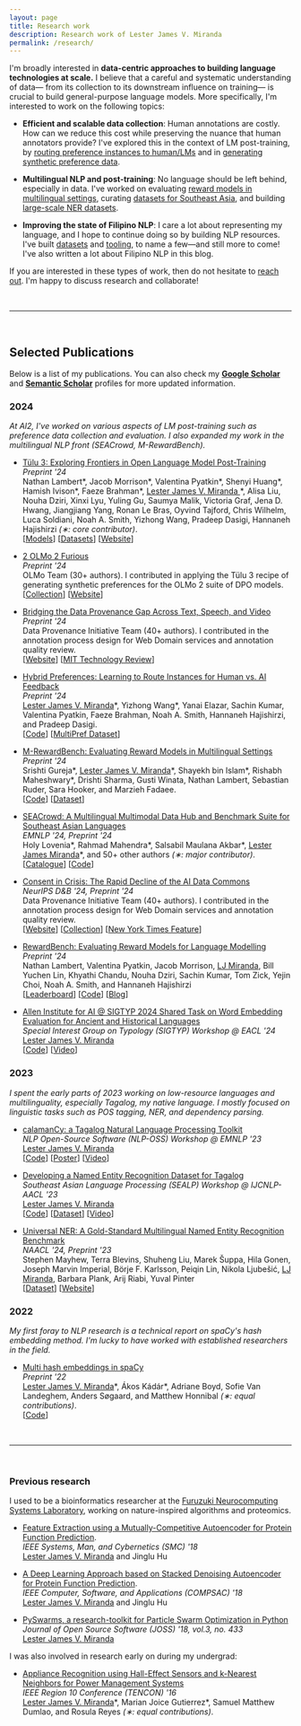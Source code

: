```yaml
---
layout: page
title: Research work
description: Research work of Lester James V. Miranda
permalink: /research/
---
```


<!-- 【[🎓 Google Scholar](https://scholar.google.co.jp/citations?user=2RtnNKEAAAAJ&hl=en)】
【[📚 Semantic Scholar](https://www.semanticscholar.org/author/Lester-James-Validad-Miranda/13614871)】 -->

I'm broadly interested in **data-centric approaches to building language technologies at scale.**
I believe that a careful and systematic understanding of data&mdash; from its collection to its downstream influence on training&mdash; is crucial to build general-purpose language models.
More specifically, I'm interested to work on the following topics:

- **Efficient and scalable data collection**:
  Human annotations are costly. How can we reduce this cost while preserving the nuance that human annotators provide? I've explored this in the context of LM post-training, by [routing preference instances to human/LMs](https://arxiv.org/abs/2410.19133) and in [generating synthetic preference data](https://arxiv.org/abs/2411.15124).

- **Multilingual NLP and post-training**:
  No language should be left behind, especially in data.
  I've worked on evaluating [reward models in multilingual settings](https://arxiv.org/abs/2410.15522), curating [datasets for Southeast Asia](https://arxiv.org/abs/2406.10118), and building [large-scale NER datasets](https://arxiv.org/abs/2311.09122).

- **Improving the state of Filipino NLP**:
  I care a lot about representing my language, and I hope to continue doing so by building NLP resources.
  I've built [datasets](https://aclanthology.org/2023.sealp-1.2/) and [tooling](https://aclanthology.org/2023.nlposs-1.1/), to name a few&mdash;and still more to come! I've also written a lot about Filipino NLP in this blog.

If you are interested in these types of work, then do not hesitate to [reach out](mailto:ljvmiranda@gmail.com).
I'm happy to discuss research and collaborate!

&nbsp;

---

&nbsp;

## Selected Publications


Below is a list of my publications.
You can also check my [**Google
Scholar**](https://scholar.google.co.jp/citations?user=2RtnNKEAAAAJ&hl=en) and
[**Semantic
Scholar**](https://www.semanticscholar.org/author/Lester-James-V.-Miranda/13614871)
profiles for more updated information.


### 2024

_At AI2, I've worked on various aspects of LM post-training such as preference data collection and evaluation. I also expanded my work in the multilingual NLP front (SEACrowd, M-RewardBench)._

- [T&uuml;lu 3: Exploring Frontiers in Open Language Model Post-Training](https://arxiv.org/abs/2411.15124)
  <br>_Preprint '24_
  <br>Nathan Lambert\*, Jacob Morrison\*, Valentina Pyatkin\*, Shenyi Huang\*, Hamish Ivison\*, Faeze Brahman\*, <u>Lester James V. Miranda </u>\*, Alisa Liu, Nouha Dziri, Xinxi Lyu, Yuling Gu, Saumya Malik, Victoria Graf, Jena D. Hwang, Jiangjiang Yang, Ronan Le Bras, Oyvind Tajford, Chris Wilhelm, Luca Soldiani, Noah A. Smith, Yizhong Wang, Pradeep Dasigi, Hannaneh Hajishirzi _(&lowast;: core contributor)_.
  <br>[[Models](https://huggingface.co/collections/allenai/tulu-3-models-673b8e0dc3512e30e7dc54f5)] [[Datasets](https://huggingface.co/collections/allenai/tulu-3-datasets-673b8df14442393f7213f372)] [[Website](https://allenai.org/tulu)]

- [2 OLMo 2 Furious](https://arxiv.org/abs/2501.00656)
  <br>_Preprint '24_
  <br>OLMo Team (30+ authors). I contributed in applying the T&uuml;lu 3 recipe of generating synthetic preferences for the OLMo 2 suite of DPO models.
  <br>[[Collection](https://huggingface.co/collections/allenai/olmo-2-674117b93ab84e98afc72edc)] [[Website](https://allenai.org/blog/olmo2)]

- [Bridging the Data Provenance Gap Across Text, Speech, and Video](https://www.dataprovenance.org/Multimodal_Data_Provenance.pdf)
  <br>_Preprint '24_
  <br>Data Provenance Initiative Team (40+ authors). I contributed in the annotation process design for Web Domain services and annotation quality review.
  <br>[[Website](https://www.dataprovenance.org/)] [[MIT Technology Review](https://www.technologyreview.com/2024/12/18/1108796/this-is-where-the-data-to-build-ai-comes-from/)]

- [Hybrid Preferences: Learning to Route Instances for Human vs. AI Feedback](https://arxiv.org/abs/2410.19133)
  <br>_Preprint '24_
  <br><u>Lester James V. Miranda</u>\*, Yizhong Wang\*, Yanai Elazar, Sachin Kumar, Valentina Pyatkin, Faeze Brahman, Noah A. Smith, Hannaneh Hajishirzi, and Pradeep Dasigi.
  <br>[[Code](https://github.com/allenai/hybrid-preferences)] [[MultiPref Dataset](https://huggingface.co/datasets/allenai/multipref)]

- [M-RewardBench: Evaluating Reward Models in Multilingual Settings](https://arxiv.org/abs/2410.15522)
  <br>_Preprint '24_
  <br>Srishti Gureja\*, <u>Lester James V. Miranda</u>\*, Shayekh bin Islam\*, Rishabh Maheshwary\*, Drishti Sharma, Gusti Winata, Nathan Lambert, Sebastian Ruder, Sara Hooker, and Marzieh Fadaee.
  <br>[[Code](https://github.com/for-ai/aya_rm_multilingual)] [[Dataset](https://huggingface.co/collections/C4AI-Community/multilingual-rewardbench-66dcbf2bfc68bfbb93feebd7)]

- [SEACrowd: A Multilingual Multimodal Data Hub and Benchmark Suite for Southeast Asian Languages](https://aclanthology.org/2024.emnlp-main.296/)
  <br>_EMNLP '24, Preprint '24_
  <br>Holy Lovenia\*, Rahmad Mahendra\*, Salsabil Maulana Akbar\*, <u>Lester James Miranda</u>\*, and 50+ other authors _(&lowast;: major contributor)_.
  <br>[[Catalogue](https://seacrowd.github.io/seacrowd-catalogue)] [[Code](https://github.com/SEACrowd/seacrowd-datahub)]

- [Consent in Crisis: The Rapid Decline of the AI Data Commons](https://arxiv.org/abs/2407.14933)
  <br>_NeurIPS D&B '24, Preprint '24_
  <br>Data Provenance Initiative Team (40+ authors). I contributed in the annotation process design for Web Domain services and annotation quality review.
  <br>[[Website](https://www.dataprovenance.org/)] [[Collection](https://github.com/Data-Provenance-Initiative/Data-Provenance-Collection)] [[New York Times Feature](https://www.nytimes.com/2024/07/19/technology/ai-data-restrictions.html)]

- [RewardBench: Evaluating Reward Models for Language Modelling](https://arxiv.org/abs/2403.13787)
  <br>_Preprint '24_
  <br> Nathan Lambert, Valentina Pyatkin, Jacob Morrison, <u>LJ Miranda</u>, Bill Yuchen Lin, Khyathi Chandu, Nouha Dziri, Sachin Kumar, Tom Zick, Yejin Choi, Noah A. Smith, and Hannaneh Hajishirzi <br> [[Leaderboard](https://huggingface.co/spaces/allenai/reward-bench)] [[Code](https://github.com/allenai/reward-bench)] [[Blog](https://blog.allenai.org/rewardbench-the-first-benchmark-leaderboard-for-reward-models-used-in-rlhf-1d4d7d04a90b)]

- [Allen Institute for AI @ SIGTYP 2024 Shared Task on Word Embedding Evaluation for Ancient and Historical Languages](https://aclanthology.org/2024.sigtyp-1.18/)
  <br>_Special Interest Group on Typology (SIGTYP) Workshop @ EACL '24_
  <br><u>Lester James V. Miranda</u> <br> [[Code](https://github.com/ljvmiranda921/LiBERTus)] [[Video](https://www.youtube.com/watch?v=rjOw_G-Rv9I)]

### 2023

_I spent the early parts of 2023 working on low-resource languages and multilinguality, especially Tagalog, my native language. I mostly focused on linguistic tasks such as POS tagging, NER, and dependency parsing._

- [calamanCy: a Tagalog Natural Language Processing Toolkit](https://aclanthology.org/2023.nlposs-1.1/)
  <br>_NLP Open-Source Software (NLP-OSS) Workshop @ EMNLP '23_
  <br> <u>Lester James V. Miranda</u>
  <br> [[Code](https://github.com/ljvmiranda921/calamanCy)] [[Poster](/assets/png/calamancy/poster.png)] [[Video](https://youtu.be/2fbzs1KbFTQ?si=_vKEY11Z1Jzuaxeu)]

- [Developing a Named Entity Recognition Dataset for Tagalog](https://aclanthology.org/2023.sealp-1.2/)
  <br>_Southeast Asian Language Processing (SEALP) Workshop @ IJCNLP-AACL '23_
  <br> <u>Lester James V. Miranda</u>
  <br> [[Code](https://github.com/ljvmiranda921/calamanCy/tree/master/reports/aacl2023/benchmark)] [[Dataset](https://huggingface.co/datasets/ljvmiranda921/tlunified-ner)] [[Video](https://www.youtube.com/watch?v=WAJ8IEIHuiM)]

- [Universal NER: A Gold-Standard Multilingual Named Entity Recognition Benchmark](https://aclanthology.org/2024.naacl-long.243/)
  <br>_NAACL '24, Preprint '23_
  <br>Stephen Mayhew, Terra Blevins, Shuheng Liu, Marek &Scaron;uppa, Hila Gonen, Joseph Marvin Imperial, B&ouml;rje F. Karlsson, Peiqin Lin, Nikola Ljube&scaron;ic&#769;, <u>LJ Miranda</u>, Barbara Plank, Arij Riabi, Yuval Pinter
  <br> [[Dataset](https://dataverse.harvard.edu/dataset.xhtml?persistentId=doi:10.7910/DVN/GQ8HDL)] [[Website](https://www.universalner.org/)]

### 2022

_My first foray to NLP research is a technical report on spaCy's hash embedding method. I'm lucky to have worked with established researchers in the field._

- [Multi hash embeddings in spaCy](https://arxiv.org/abs/2212.09255)
  <br>_Preprint '22_
  <br> <u>Lester James V. Miranda</u>\*, &Aacute;kos K&aacute;d&aacute;r\*, Adriane Boyd, Sofie Van Landeghem, Anders S&oslash;gaard, and Matthew Honnibal _(&lowast;: equal contributions)_.
  <br> [[Code](https://github.com/explosion/projects/tree/v3/benchmarks/ner_embeddings)]

<!--
- [Expulsion from Eden: the saga of the Calauit Safari Island Park](https://www.dropbox.com/s/j36m11rvhbl963e/apeiron2016expulsion.pdf?dl=0) <br> Lester James V. Miranda, “Expulsion from Eden: the saga of the Calauit Safari Island Park,” _APEIRON Student Journal of Philosophy_, no. 8, pp. 201–219, 2016. ISBN: 1533659788.
-->

&nbsp;

---

&nbsp;

### Previous research

I used to be a bioinformatics researcher at the [Furuzuki Neurocomputing Systems Laboratory](https://www.waseda.jp/sem-hflab/nclab/index.html), working on nature-inspired algorithms and proteomics.

- [Feature Extraction using a Mutually-Competitive Autoencoder for Protein Function Prediction](https://ieeexplore.ieee.org/document/8616230).
  <br>_IEEE Systems, Man, and Cybernetics (SMC) '18_
  <br><u>Lester James V. Miranda</u> and Jinglu Hu

- [A Deep Learning Approach based on Stacked Denoising Autoencoder for Protein Function Prediction](https://ieeexplore.ieee.org/document/8377699).
  <br>_IEEE Computer, Software, and Applications (COMPSAC) '18_
  <br><u>Lester James V. Miranda</u> and Jinglu Hu

- [PySwarms, a research-toolkit for Particle Swarm Optimization in Python](https://joss.theoj.org/papers/10.21105/joss.00433)
  <br>_Journal of Open Source Software (JOSS) '18, vol.3, no. 433_
  <br> <u>Lester James V. Miranda</u>

I was also involved in research early on during my undergrad:

- [Appliance Recognition using Hall-Effect Sensors and k-Nearest Neighbors for Power Management Systems](https://ieeexplore.ieee.org/document/7847947)
  <br>_IEEE Region 10 Conference (TENCON) '16_
  <br><u>Lester James V. Miranda</u>\*, Marian Joice Gutierrez\*, Samuel Matthew Dumlao, and Rosula Reyes _(&lowast;: equal contributions)_.
